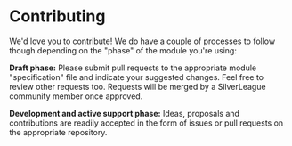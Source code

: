 # Contributing

We'd love you to contribute! We do have a couple of processes to follow though depending on the "phase" of the module you're using:

**Draft phase:** Please submit pull requests to the appropriate module "specification" file and indicate your suggested changes. Feel free to review other requests too. Requests will be merged by a SilverLeague community member once approved.

**Development and active support phase:** Ideas, proposals and contributions are readily accepted in the form of issues or pull requests on the appropriate repository.
